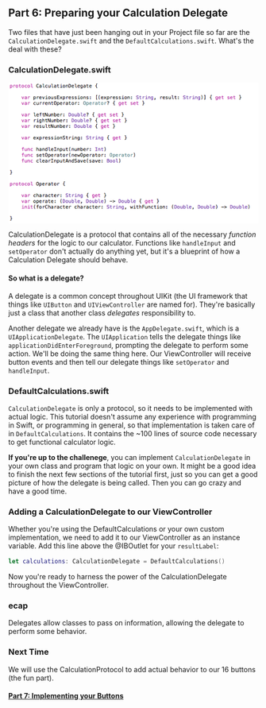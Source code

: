 ## Part 6: Preparing your Calculation Delegate

Two files that have just been hanging out in your Project file so far are the `CalculationDelegate.swift` and the `DefaultCalculations.swift`. What's the deal with these?

### CalculationDelegate.swift

<p align="center"> <img src="screenshot1.png" align="center"> </p>

CalculationDelegate is a protocol that contains all of the necessary *function headers* for the logic to our calculator. Functions like `handleInput` and `setOperator` don't actually do anything yet, but it's a blueprint of how a Calculation Delegate should behave.

#### So what is a delegate?

A delegate is a common concept throughout UIKit (the UI framework that things like `UIButton` and `UIViewController` are named for). They're basically just a class that another class *delegates* responsibility to.

Another delegate we already have is the `AppDelegate.swift`, which is a `UIApplicationDelegate`. The `UIApplication` tells the delegate things like `applicationDidEnterForeground`, prompting the delegate to perform some action. We'll be doing the same thing here. Our ViewController will receive button events and then tell our delegate things like `setOperator` and `handleInput`.

### DefaultCalculations.swift

`CalculationDelegate` is only a protocol, so it needs to be implemented with actual logic. This tutorial doesn't assume any experience with programming in Swift, or programming in general, so that implementation is taken care of in `DefaultCalculations`. It contains the ~100 lines of source code necessary to get functional calculator logic.

**If you're up to the challenege**, you can implement `CalculationDelegate` in your own class and program that logic on your own. It might be a good idea to finish the next few sections of the tutorial first, just so you can get a good picture of how the delegate is being called. Then you can go crazy and have a good time.

### Adding a CalculationDelegate to our ViewController

Whether you're using the DefaultCalculations or your own custom implementation, we need to add it to our ViewController as an instance variable. Add this line above the @IBOutlet for your `resultLabel`:

```swift
let calculations: CalculationDelegate = DefaultCalculations()
```

Now you're ready to harness the power of the CalculationDelegate throughout the ViewController.

### ecap
Delegates allow classes to pass on information, allowing the delegate to perform some behavior.

### Next Time
We will use the CalculationProtocol to add actual behavior to our 16 buttons (the fun part).

#### [Part 7: Implementing your Buttons](P7/part7.md)
